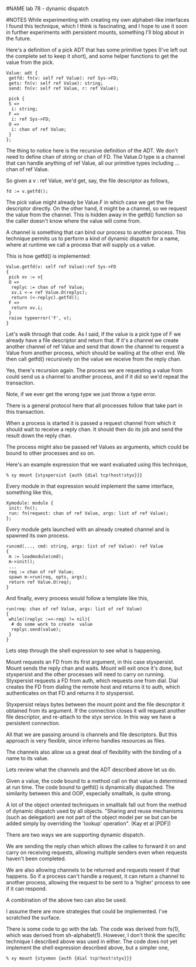 #NAME
lab 78 - dynamic dispatch

#NOTES
While experimenting with creating my own alphabet-like interfaces I found this technique, which I think is fascinating, and I hope to use it soon in further experiments with persistent mounts, something I'll blog about in the future.

Here's a definition of a pick ADT that has some primitive types (I've left out the complete set to keep it short), and some helper functions to get the value from the pick.

	Value: adt {
	 getfd: fn(v: self ref Value): ref Sys->FD;
	 gets: fn(v: self ref Value): string;
	 send: fn(v: self ref Value, r: ref Value);
	  
	 pick {
	 S =>
	  i: string;
	 F =>
	  i: ref Sys->FD;
	 O =>
	  i: chan of ref Value;
	 }
	};

The thing to notice here is the recursive definition of the ADT. We don't need to define chan of string or chan of FD. The Value.O type is a channel that can handle anything of ref Value, all our primitive types including ... chan of ref Value.

So given a v : ref Value, we'd get, say, the file descriptor as follows,

	fd := v.getfd();
	
The pick value might already be Value.F in which case we get the file descriptor directly. On the other hand, it might be a channel, so we request the value from the channel. This is hidden away in the getfd() function so the caller doesn't know where the value will come from.

A channel is something that can bind our process to another process. This technique permits us to perform a kind of dynamic dispatch for a name, where at runtime we call a process that will supply us a value.

This is how getfd() is implemented:

	Value.getfd(v: self ref Value):ref Sys->FD
	{
	 pick xv := v{
	 O =>
	  replyc := chan of ref Value;
	  xv.i <-= ref Value.O(replyc);
	  return (<-replyc).getfd();
	 F =>
	  return xv.i;
	 }
	 raise typeerror('f', v);
	}

Let's walk through that code. As I said, if the value is a pick type of F we already have a file descriptor and return that. If it's a channel we create another channel of ref Value and send that down the channel to request a Value from another process, which should be waiting at the other end. We then call getfd() recursively on the value we receive from the reply chan.

Yes, there's recursion again. The process we are requesting a value from could send us a channel to another process, and if it did so we'd repeat the transaction.

Note, if we ever get the wrong type we just throw a type error.

There is a general protocol here that all processes follow that take part in this transaction.

When a process is started it is passed a request channel from which it should wait to receive a reply chan. It should then do its job and send the result down the reply chan.

The process might also be passed ref Values as arguments, which could be bound to other processes and so on.

Here's an example expression that we want evaluated using this technique,

	% xy mount {styxpersist {auth {dial tcp!host!styx}}}

Every module in that expression would implement the same interface, something like this,

	Xymodule: module {
	 init: fn();
	 run: fn(request: chan of ref Value, args: list of ref Value);
	};

Every module gets launched with an already created channel and is spawned its own process.

	runcmd(..., cmd: string, args: list of ref Value): ref Value
	{
	 m := loadmodule(cmd);
	 m->init();
	 ...
	 req := chan of ref Value;
	 spawn m->run(req, opts, args);
	 return ref Value.O(req);
	}

And finally, every process would follow a template like this,

	run(req: chan of ref Value, args: list of ref Value)
	{
	 while((replyc :=<-req) != nil){
	  # do some work to create  value
	  replyc.send(value);
	 }
	}

Lets step through the shell expression to see what is happening.

Mount requests an FD from its first argument, in this case styxpersist. Mount sends the reply chan and waits. Mount will exit once it's done, but styxpersist and the other processes will need to carry on running. Styxpersist requests a FD from auth, which requests one from dial. Dial creates the FD from dialing the remote host and returns it to auth, which authenticates on that FD and returns it to styxpersist.

Styxpersist relays bytes between the mount point and the file descriptor it obtained from its argument. If the connection closes it will request another file descriptor, and re-attach to the styx service. In this way we have a persistent connection.

All that we are passing around is channels and file descriptors. But this approach is very flexible, since inferno handles resources as files.

The channels also allow us a great deal of flexibility with the binding of a name to its value.

Lets review what the channels and the ADT described above let us do.

Given a value, the code bound to a method call on that value is determined at run time. The code bound to getfd() is dynamically dispatched. The similarity between this and OOP, especially smalltalk, is quite strong.

A lot of the object oriented techniques in smalltalk fall out from the method of dynamic dispatch used by all objects. "Sharing and reuse mechanisms (such as delegation) are not part of the object model per se but can be added simply by overriding the 'lookup' operation". (Kay et al [PDF])

There are two ways we are supporting dynamic dispatch.

We are sending the reply chan which allows the callee to forward it on and carry on receiving requests, allowing multiple senders even when requests haven't been completed.

We are also allowing channels to be returned and requests resent if that happens. So if a process can't handle a request, it can return a channel to another process, allowing the request to be sent to a 'higher' process to see if it can respond.

A combination of the above two can also be used.

I assume there are more strategies that could be implemented. I've scratched the surface.

There is some code to go with the lab. The code was derived from fs(1), which was derived from sh-alphabet(1). However, I don't think the specific technique I described above was used in either. The code does not yet implement the shell expression described above, but a simpler one,

	% xy mount {styxmon {auth {dial tcp!host!styx}}}
